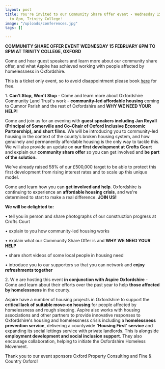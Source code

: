 ```yaml
---
layout: post
title: You're invited to our Community Share Offer event - Wednesday 15 February 6pm
  to 8pm, Trinity College!
image: "/uploads/conferences.jpg"
tags: []

---
```

**COMMUNITY SHARE OFFER EVENT WEDNESDAY 15 FEBRUARY 6PM TO 8PM AT TRINITY COLLEGE, OXFORD**

Come and hear guest speakers and learn more about our community share offer, and what Aspire has achieved working with people affected by homelessness in Oxfordshire.

This is a ticket only event, so to avoid disappointment please book [here](https://www.eventbrite.co.uk/manage/events/512999434117/details) for free.

1\. **Can't Stop, Won't Stop** - Come and learn more about Oxfordshire Community Land Trust's work - **community-led affordable housing** coming to Cumnor Parish and the rest of Oxfordshire and **WHY WE NEED YOUR HELP!**

Come and join us for an evening with **guest speakers including Jan Royall (Principal of Somerville and Co-Chair of Oxford Inclusive Economic Partnership), and short films**. We will be introducing you to community-led housing in the context of the county’s broken housing system, and how genuinely and permanently affordable housing is the only way to tackle this. We will also provide an update on **our first development at** **Crofts Court** and explain our **community share offer** so you can get involved and **be part of the solution.**

We've already raised 58% of our £500,000 target to be able to protect this first development from rising interest rates and to scale up this unique model.

Come and learn how you can **get involved and help**. Oxfordshire is continuing to experience an **affordable housing crisis**, and we're determined to start to make a real difference. **JOIN US!**

**We will be delighted to:**

• tell you in person and share photographs of our construction progress at Crofts Court

• explain to you how community-led housing works

• explain what our Community Share Offer is and **WHY WE NEED YOUR HELP**

• share short videos of some local people in housing need

• introduce you to our supporters so that you can network and **enjoy refreshments together**

2\. W e are hosting this event **in conjunction with Aspire Oxfordshire** - Come and learn about their efforts over the past year to help **those affected by homelessness** in the county.

Aspire have a number of housing projects in Oxfordshire to support the **critical lack of suitable move-on housing** for people affected by homelessness and rough sleeping. Aspire also works with housing associations and other partners to provide innovative responses to Oxfordshire's housing and homelessness crisis including a **homelessness prevention service**, delivering a countywide **'Housing First' service** and expanding its social lettings service with private landlords. This is alongside **employment development and social inclusion support**. They also encourage collaboration, helping to initiate the Oxfordshire Homeless Movement.

Thank you to our event sponsors Oxford Property Consulting and Fine & Country Oxford!